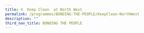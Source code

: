 ```yaml
---
title: 4  Keep Clean  at North West
permalink: /programmes/BONDING-THE-PEOPLE/KeepClean-NorthWest
description: ""
third_nav_title: BONDING THE PEOPLE
---
```



